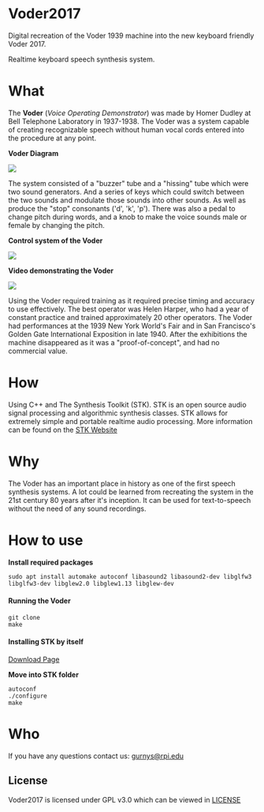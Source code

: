 # Voder2017

Digital recreation of the Voder 1939 machine into the new keyboard friendly Voder 2017.

Realtime keyboard speech synthesis system.

# What

The **Voder** (*Voice Operating Demonstrator*) was made by Homer Dudley at Bell Telephone Laboratory
in 1937-1938. The Voder was a system capable of creating recognizable speech without
human vocal cords entered into the procedure at any point.

**Voder Diagram**

![](https://i1.wp.com/120years.net/wordpress/wp-content/uploads/voder01jpg.jpg)

The system consisted of a "buzzer" tube and a "hissing" tube which were two sound generators.
And a series of keys which could switch between the two sounds and modulate those sounds into 
other sounds. As well as produce the "stop" consonants ('d', 'k', 'p'). There was also a pedal 
to change pitch during words, and a knob to make the voice sounds male or female by changing the pitch.

**Control system of the Voder**

![](https://i0.wp.com/120years.net/wordpress/wp-content/uploads/voder03.jpg?w=683)

**Video demonstrating the Voder**

[![](https://img.youtube.com/vi/5hyI_dM5cGo/0.jpg)](https://www.youtube.com/watch?v=5hyI_dM5cGo)

Using the Voder required training as it required precise timing and accuracy to
use effectively. The best operator was Helen Harper, who had a year of constant practice
and trained approximately 20 other operators. The Voder had performances at the 1939
New York World's Fair and in San Francisco's Golden Gate International Exposition in late 1940.
After the exhibitions the machine disappeared as it was a "proof-of-concept", and had no commercial value.


# How

Using C++ and The Synthesis Toolkit (STK). STK is an open source audio signal processing
and algorithmic synthesis classes. STK allows for extremely simple and portable realtime audio
processing. More information can be found on the [STK Website](https://ccrma.stanford.edu/software/stk/)

# Why

The Voder has an important place in history as one of the first speech synthesis systems.
A lot could be learned from recreating the system in the 21st century 80 years after it's inception.
It can be used for text-to-speech without the need of any sound recordings.

# How to use

**Install required packages**

```sudo apt install automake autoconf libasound2 libasound2-dev libglfw3 libglfw3-dev libglew2.0 libglew1.13 libglew-dev```

#### Running the Voder
```
git clone
make
```
#### Installing STK by itself

[Download Page](https://ccrma.stanford.edu/software/stk/download.html)


**Move into STK folder**

```
autoconf
./configure
make
```

# Who

If you have any questions contact us: gurnys@rpi.edu

## License

Voder2017 is licensed under GPL v3.0 which can be viewed in [LICENSE](LICENSE.txt)
